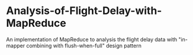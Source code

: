 # Analysis-of-Flight-Delay-with-MapReduce
An implementation of MapReduce to analysis the flight delay data with "in-mapper combining with flush-when-full" design pattern
